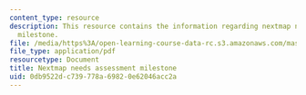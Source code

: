 ```yaml
---
content_type: resource
description: This resource contains the information regarding nextmap needs assessment
  milestone.
file: /media/https%3A/open-learning-course-data-rc.s3.amazonaws.com/mas-965-nextlab-i-designing-mobile-technologies-for-the-next-billion-users-fall-2008/0db9522dc739778a69820e62046acc2a_MITMAS_965F08_nextmap_m2.pdf
file_type: application/pdf
resourcetype: Document
title: Nextmap needs assessment milestone
uid: 0db9522d-c739-778a-6982-0e62046acc2a
---
```

